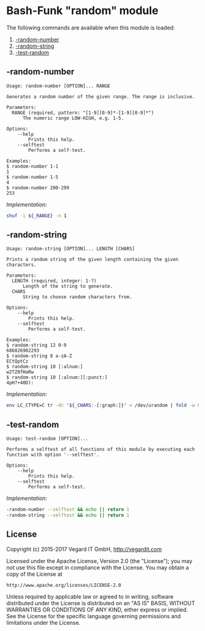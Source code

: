# Bash-Funk "random" module

[//]: # (THIS FILE IS GENERATED BY BASH-FUNK GENERATOR)

The following commands are available when this module is loaded:

1. [-random-number](#-random-number)
1. [-random-string](#-random-string)
1. [-test-random](#-test-random)

## <a name="-random-number"></a>-random-number

```
Usage: random-number [OPTION]... RANGE

Generates a random number of the given range. The range is inclusive.

Parameters:
  RANGE (required, pattern: "[1-9][0-9]*-[1-9][0-9]*")
      The numeric range LOW-HIGH, e.g. 1-5.

Options:
    --help 
        Prints this help.
    --selftest 
        Performs a self-test.

Examples:
$ random-number 1-1
1
$ random-number 1-5
4
$ random-number 200-299
253
```

*Implementation:*
```bash
shuf -i ${_RANGE} -n 1
```


## <a name="-random-string"></a>-random-string

```
Usage: random-string [OPTION]... LENGTH [CHARS]

Prints a random string of the given length containing the given characters.

Parameters:
  LENGTH (required, integer: 1-?)
      Length of the string to generate.
  CHARS 
      String to choose random characters from.

Options:
    --help 
        Prints this help.
    --selftest 
        Performs a self-test.

Examples:
$ random-string 12 0-9
686026902293
$ random-string 8 a-zA-Z
ECtQptCz
$ random-string 10 [:alnum:]
w2TZ8fHaRw
$ random-string 10 [:alnum:][:punct:]
4pH?+40D):
```

*Implementation:*
```bash
env LC_CTYPE=C tr -dc "${_CHARS:-[:graph:]}" < /dev/urandom | fold -w ${_LENGTH} | head -n 1
```


## <a name="-test-random"></a>-test-random

```
Usage: test-random [OPTION]...

Performs a selftest of all functions of this module by executing each function with option '--selftest'.

Options:
    --help 
        Prints this help.
    --selftest 
        Performs a self-test.
```

*Implementation:*
```bash
-random-number --selftest && echo || return 1
-random-string --selftest && echo || return 1
```


## <a name="license"></a>License

Copyright (c) 2015-2017 Vegard IT GmbH, http://vegardit.com

Licensed under the Apache License, Version 2.0 (the "License");
you may not use this file except in compliance with the License.
You may obtain a copy of the License at

    http://www.apache.org/licenses/LICENSE-2.0

Unless required by applicable law or agreed to in writing, software
distributed under the License is distributed on an "AS IS" BASIS,
WITHOUT WARRANTIES OR CONDITIONS OF ANY KIND, either express or implied.
See the License for the specific language governing permissions and
limitations under the License.


